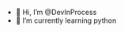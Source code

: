 - 👋 Hi, I’m @DevInProcess
- 🌱 I’m currently learning python

<!---
DevInProcess/DevInProcess is a ✨ special ✨ repository because its `README.md` (this file) appears on your GitHub profile.
You can click the Preview link to take a look at your changes.
--->
